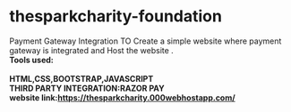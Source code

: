# thesparkcharity-foundation
Payment Gateway Integration TO Create a simple website where payment gateway is integrated and Host the website .
<br><b>Tools used:<b><br>
  <br>HTML,CSS,BOOTSTRAP,JAVASCRIPT
  <br>THIRD PARTY INTEGRATION:RAZOR PAY
<br><b>website link:https://thesparkcharity.000webhostapp.com/<b>
